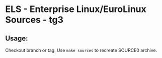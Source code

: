 # ELS - Enterprise Linux/EuroLinux Sources - tg3
 
## Usage:
  Checkout branch or tag. Use `make sources` to recreate  SOURCE0 archive.
